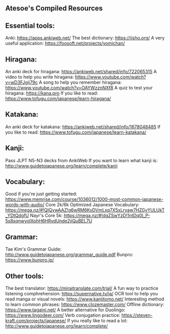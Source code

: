 ## Atesoe's Compiled Resources

## Essential tools:
Anki: <https://apps.ankiweb.net/> 
The best dictionary: <https://jisho.org/>
A very useful application: <https://foosoft.net/projects/yomichan/>

## Hiragana:
An anki deck for hiragana: <https://ankiweb.net/shared/info/722065315>
A video to help you write hiragana: <https://www.youtube.com/watch?v=wD3FJgij79c>
A song to help you remember hiragana: <https://www.youtube.com/watch?v=OAYWzznNXf8>
A quiz to test your hiragana: <https://kana.pro>
If you like to read: <https://www.tofugu.com/japanese/learn-hiragana/>

## Katakana:
An anki deck for katakana: <https://ankiweb.net/shared/info/1678048485>
If you like to read: <https://www.tofugu.com/japanese/learn-katakana/>

## Kanji:
Pass JLPT N5-N3 decks from AnkiWeb
If you want to learn what kanji is: <http://www.guidetojapanese.org/learn/complete/kanji>

## Vocabulary:
Good if you're just getting started: <https://www.memrise.com/course/1036012/1000-most-common-japanese-words-with-audio/>
Core 2k/6k Optimized Japanese Vocabulary: <https://mega.nz/#!QIQywAAZ!g6wRM6KvDVmLxq7X5xLrvaw7HZGyYULUkT_YDtQdgfU>
Nayr's Core 5k: <https://mega.nz/#!dgZSwYzD!1ntDq0I_P-5s8sqnwyolXohH6HRvdUnde2jiQuBEL7U>

## Grammar:
Tae Kim's Grammar Guide: <http://www.guidetojapanese.org/grammar_guide.pdf>
Bunpro: <https://www.bunpro.jp/>

## Other tools:
The best translator: <https://miraitranslate.com/trial/>
A fun way to practice listening comphrehension: <https://supernative.tv/ja/>
OCR tool to help you read manga or visual novels: <https://www.kanjitomo.net/>
Interesting method to learn common phrases: <https://www.clozemaster.com/>
Offline dictionary: <https://www.tagaini.net/>
A better alternative for Duolingo: <https://www.lingodeer.com/>
Verb conjugation practice: <https://steven-kraft.com/projects/japanese/>
If you really like to read a lot: <http://www.guidetojapanese.org/learn/complete/>
